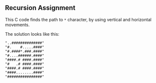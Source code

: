 ## Recursion Assignment
This C code finds the path to `*` character, by using vertical and horizontal movements.  

The solution looks like this:

```
"..##############"
"#.    #.....####"
"#.####*.###.####"
"#....######.####"
"####.# ####.####"
"#   .# ####.####"
"####.# ####.####"
"####........####"
"################"
```
